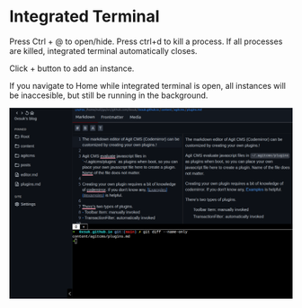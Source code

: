 # Integrated Terminal
Press Ctrl + @ to open/hide.
Press ctrl+d to kill a process. If all processes are killed, integrated terminal automatically closes.

Click + button to add an instance.

If you navigate to Home while integrated terminal is open, all instances will be inaccesible, but still be running in the background.

![](https://github.com/0xsuk/agitcms/blob/main/github/localhost_3131_9.png)
